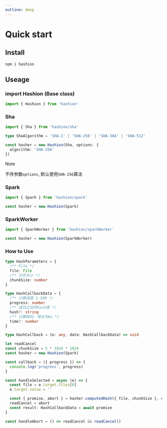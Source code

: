 ```yaml
---
outline: deep
---
```


# Quick start

## Install

```bash
npm i hashion
```

## Useage

### import Hashion (Base class)

```ts
import { Hashion } from 'hashion'
```

### Sha

```ts
import { Sha } from 'hashion/sha'

type ShaAlgorithm = 'SHA-1' | 'SHA-256' | 'SHA-384' | 'SHA-512'

const hasher = new Hashion(Sha, options: {
  algorithm: 'SHA-256'
})
```

> [!NOTE]
> 不传参数`options`, 默认使用`SHA-256`算法

### Spark

```ts
import { Spark } from 'hashion/spark'

const hasher = new Hashion(Spark)
```

### SparkWorker

```ts
import { SparkWorker } from 'hashion/sparkWorker'

const hasher = new Hashion(SparkWorker)
```

### How to Use

```ts
type HashParameters = {
  /** File */
  file: File
  /** 分开大小 */
  chunkSize: number
}

type HashCallbackData = {
  /** 计算进度 1-100 */
  progress: number
  /** 成功之后的hash值 */
  hash?: string
  /** 计算耗时，单位为ms */
  time?: number
}

type HashCallback = (e: any, data: HashCallbackData) => void

let readCancel
const chunkSize = 5 * 1024 * 1024
const hasher = new Hashion(Spark)

const callback = ({ progress }) => {
  console.log('progress', progress)
}

const handleSelected = async (e) => {
  const file = e.target.files[0]
  e.target.value = ''

  const { promise, abort } = hasher.computedHash({ file, chunkSize }, callback)
  readCancel = abort
  const result: HashCallbackData = await promise
}

const handleAbort = () => readCancel && readCancel()
```
